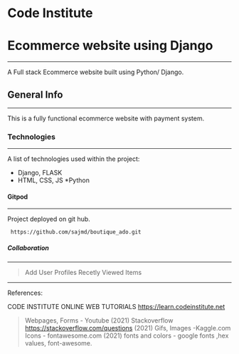 # Code Institute

  # Ecommerce website using Django
 *** 
A Full stack Ecommerce website built using Python/ Django.

 ## General Info
 *** 
This is a fully functional ecommerce website  with payment system.

 ### Technologies 
*** 
A list of technologies used within the project: 
* Django, FLASK
 * HTML, CSS, JS
*Python
#### Gitpod 
 *** 
Project deployed on git hub.
``` 
 https://github.com/sajmd/boutique_ado.git
``` 
 ##### Collaboration
 *** 

> Add User Profiles
> Recetly Viewed Items

*** 
References:
> 
CODE INSTITUTE ONLINE WEB TUTORIALS
https://learn.codeinstitute.net
> Webpages, Forms - Youtube (2021)
> Stackoverflow 
   https://stackoverflow.com/questions (2021)
> Gifs, Images -Kaggle.com
> Icons - fontawesome.com (2021)
> fonts and colors - google fonts ,hex values, font-awesome.
